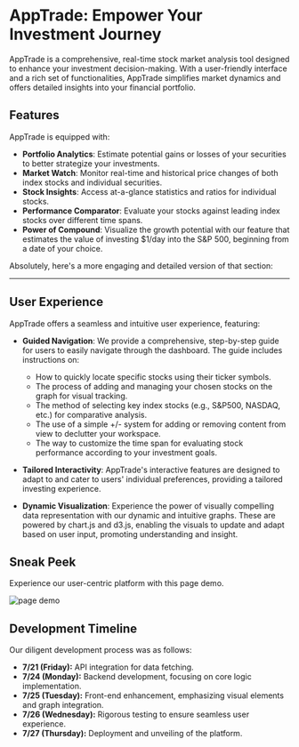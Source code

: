 # AppTrade: Empower Your Investment Journey

AppTrade is a comprehensive, real-time stock market analysis tool designed to enhance your investment decision-making. With a user-friendly interface and a rich set of functionalities, AppTrade simplifies market dynamics and offers detailed insights into your financial portfolio.

## Features
AppTrade is equipped with:

- **Portfolio Analytics**: Estimate potential gains or losses of your securities to better strategize your investments.
- **Market Watch**: Monitor real-time and historical price changes of both index stocks and individual securities.
- **Stock Insights**: Access at-a-glance statistics and ratios for individual stocks.
- **Performance Comparator**: Evaluate your stocks against leading index stocks over different time spans.
- **Power of Compound**: Visualize the growth potential with our feature that estimates the value of investing $1/day into the S&P 500, beginning from a date of your choice.

Absolutely, here's a more engaging and detailed version of that section:

---

## User Experience

AppTrade offers a seamless and intuitive user experience, featuring:

- **Guided Navigation**: We provide a comprehensive, step-by-step guide for users to easily navigate through the dashboard. The guide includes instructions on:
   - How to quickly locate specific stocks using their ticker symbols.
   - The process of adding and managing your chosen stocks on the graph for visual tracking.
   - The method of selecting key index stocks (e.g., S&P500, NASDAQ, etc.) for comparative analysis.
   - The use of a simple +/- system for adding or removing content from view to declutter your workspace.
   - The way to customize the time span for evaluating stock performance according to your investment goals.

- **Tailored Interactivity**: AppTrade's interactive features are designed to adapt to and cater to users' individual preferences, providing a tailored investing experience.

- **Dynamic Visualization**: Experience the power of visually compelling data representation with our dynamic and intuitive graphs. These are powered by chart.js and d3.js, enabling the visuals to update and adapt based on user input, promoting understanding and insight.

## Sneak Peek
Experience our user-centric platform with this page demo.

![page demo](file:///Users/shalipeng/Desktop/Screen%20Shot%202023-07-21%20at%2012.21.35%20AM.png)

## Development Timeline
Our diligent development process was as follows:

- **7/21 (Friday):** API integration for data fetching.
- **7/24 (Monday):** Backend development, focusing on core logic implementation.
- **7/25 (Tuesday):** Front-end enhancement, emphasizing visual elements and graph integration.
- **7/26 (Wednesday):** Rigorous testing to ensure seamless user experience.
- **7/27 (Thursday):** Deployment and unveiling of the platform.
